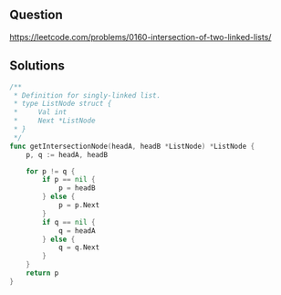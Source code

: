 ## Question

https://leetcode.com/problems/0160-intersection-of-two-linked-lists/

## Solutions

```go
/**
 * Definition for singly-linked list.
 * type ListNode struct {
 *     Val int
 *     Next *ListNode
 * }
 */
func getIntersectionNode(headA, headB *ListNode) *ListNode {
    p, q := headA, headB

    for p != q {
        if p == nil {
            p = headB
        } else {
            p = p.Next
        }
        if q == nil {
            q = headA
        } else {
            q = q.Next
        }
    }
    return p
}
```
